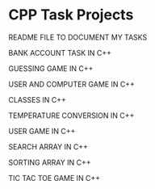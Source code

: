 # CPP Task Projects

README FILE TO DOCUMENT MY TASKS

BANK ACCOUNT TASK IN C++

GUESSING GAME IN C++

USER AND COMPUTER GAME IN C++

CLASSES IN C++

TEMPERATURE CONVERSION IN C++

USER GAME IN C++

SEARCH ARRAY IN C++

SORTING ARRAY IN C++

TIC TAC TOE GAME IN C++
